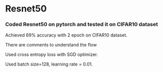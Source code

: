 # Resnet50

### Coded Resnet50 on pytorch and tested it on CIFAR10 dataset

Achieved 69% accuracy with 2 epoch on CIFAR10 dataset.

There are comments to understand the flow 

Used cross entropy loss with SGD optimizer.

Used batch size=128, learning rate = 0.01.
